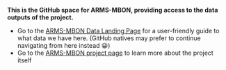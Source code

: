 **This is the GitHub space for ARMS-MBON, providing access to the data outputs of the project.** <br>
- Go to the [ARMS-MBON Data Landing Page](https://arms-mbon.github.io/old-arms-mbon-website/#) for a user-friendly guide to what data we have here. (GitHub natives may prefer to continue navigating from here instead :grinning:) 
- Go to the [ARMS-MBON project page](http://www.assembleplus.eu/research/ARMS-MBON) to learn more about the project itself






<!--
## [Landing Page](https://arms-mbon.github.io/arms-mbon-website/#)
🙋‍♀️ A short introduction - what is your organization all about?
🌈 Contribution guidelines - how can the community get involved?
👩‍💻 Useful resources - where can the community find your docs? Is there anything else the community should know?
🍿 Fun facts - what does your team eat for breakfast?
🧙 Remember, you can do mighty things with the power of [Markdown](https://docs.github.com/github/writing-on-github/getting-started-with-writing-and-formatting-on-github/basic-writing-and-formatting-syntax)

## Hi there 👋
-->
